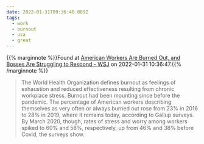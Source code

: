 ```yaml
---
date: 2022-01-31T09:36:48.089Z
tags:
  - work
  - burnout
  - usa
  - great
---
```

{{% marginnote %}}Found at [American Workers Are Burned Out, and Bosses Are Struggling to Respond - WSJ](https://www.wsj.com/articles/worker-burnout-resignations-pandemic-stress--11640099198?st=bzuok18y73nfj2v&reflink=desktopwebshare_permalink) on 2022-01-31 10:36:47.{{% /marginnote %}}

> The World Health Organization defines burnout as feelings of exhaustion and reduced effectiveness resulting from chronic workplace stress. Burnout had been mounting since before the pandemic. The percentage of American workers describing themselves as very often or always burned out rose from 23% in 2016 to 28% in 2019, where it remains today, according to Gallup surveys. By March 2020, though, rates of stress and worry among workers spiked to 60% and 58%, respectively, up from 46% and 38% before Covid, the surveys show.


